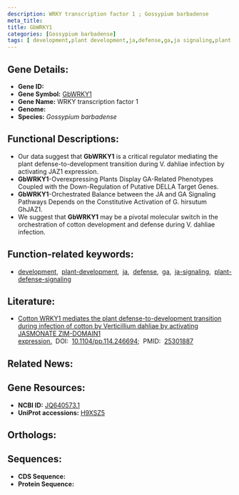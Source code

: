 ```yaml
---
description: WRKY transcription factor 1 ; Gossypium barbadense
meta_title:
title: GbWRKY1
categories: [Gossypium barbadense]
tags: [ development,plant development,ja,defense,ga,ja signaling,plant defense signaling ]
---
```


## Gene Details:
- **Gene ID:** []()
- **Gene Symbol:** <u>GbWRKY1</u>
- **Gene Name:** WRKY transcription factor 1
- **Genome:** []()
- **Species:** *Gossypium barbadense*

## Functional Descriptions:
   - Our data suggest that **GbWRKY1** is a critical regulator mediating the plant defense-to-development transition during V. dahliae infection by activating JAZ1 expression.
   - **GbWRKY1**-Overexpressing Plants Display GA-Related Phenotypes Coupled with the Down-Regulation of Putative DELLA Target Genes.
   - **GbWRKY1**-Orchestrated Balance between the JA and GA Signaling Pathways Depends on the Constitutive Activation of G. hirsutum GhJAZ1.
   - We suggest that **GbWRKY1** may be a pivotal molecular switch in the orchestration of cotton development and defense during V. dahliae infection.

## Function-related keywords:
   - [development](/tags/development/),&nbsp;&nbsp;[plant-development](/tags/plant-development/),&nbsp;&nbsp;[ja](/tags/ja/),&nbsp;&nbsp;[defense](/tags/defense/),&nbsp;&nbsp;[ga](/tags/ga/),&nbsp;&nbsp;[ja-signaling](/tags/ja-signaling/),&nbsp;&nbsp;[plant-defense-signaling](/tags/plant-defense-signaling/)

## Literature:
   - [Cotton WRKY1 mediates the plant defense-to-development transition during infection of cotton by Verticillium dahliae by activating JASMONATE ZIM-DOMAIN1 expression.](https://doi.org/10.1104/pp.114.246694)&nbsp;&nbsp;DOI:&nbsp;&nbsp;[10.1104/pp.114.246694](https://doi.org/10.1104/pp.114.246694);&nbsp;&nbsp;PMID:&nbsp;&nbsp;[25301887](https://pubmed.ncbi.nlm.nih.gov/25301887/)

## Related News:

## Gene Resources:
- **NCBI ID:**  [JQ640573.1](https://www.ncbi.nlm.nih.gov/gene/?term=JQ640573.1)
- **UniProt accessions:**  [H9XSZ5](https://www.uniprot.org/uniprotkb/H9XSZ5/entry)

## Orthologs:

## Sequences:
- **CDS Sequence:**
- **Protein Sequence:**

